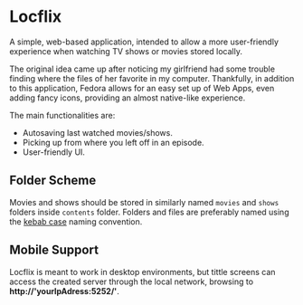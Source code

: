 # Locflix

A simple, web-based application, intended to allow a more user-friendly experience when watching TV shows or movies stored locally.

The original idea came up after noticing my girlfriend had some trouble finding where the files of her favorite in my computer. Thankfully, in addition to this application, Fedora allows for an easy set up of Web Apps, even adding fancy icons, providing an almost native-like experience.

The main functionalities are:

- Autosaving last watched movies/shows.
- Picking up from where you left off in an episode.
- User-friendly UI.

## Folder Scheme

Movies and shows should be stored in similarly named `movies` and `shows` folders inside `contents` folder.
Folders and files are preferably named using the [kebab case](https://developer.mozilla.org/en-US/docs/Glossary/Kebab_case) naming convention.

## Mobile Support

Locflix is meant to work in desktop environments, but tittle screens can access the created server through the local network, browsing to **http://'yourIpAdress:5252/'**.
